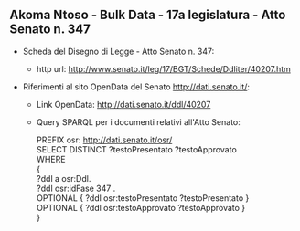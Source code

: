 ## Akoma Ntoso - Bulk Data - 17a legislatura - Atto Senato n. 347 ##

* Scheda del Disegno di Legge - Atto Senato n. 347:
	* http url: http://www.senato.it/leg/17/BGT/Schede/Ddliter/40207.htm

* Riferimenti al sito OpenData del Senato http://dati.senato.it/:
	* Link OpenData: http://dati.senato.it/ddl/40207
	* Query SPARQL per i documenti relativi all'Atto Senato:

        PREFIX osr: <http://dati.senato.it/osr/>  
		SELECT DISTINCT ?testoPresentato ?testoApprovato  
		WHERE  
		{  
		    ?ddl a osr:Ddl.  
		    ?ddl osr:idFase 347 .  
		    OPTIONAL { ?ddl osr:testoPresentato ?testoPresentato }  
		    OPTIONAL { ?ddl osr:testoApprovato ?testoApprovato }  
		}
		